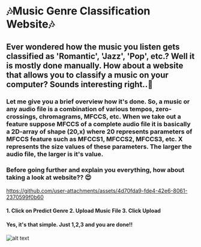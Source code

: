 # 🎶Music Genre Classification Website🎶
## Ever wondered how the music you listen gets classified as 'Romantic', 'Jazz', 'Pop', etc.? Well it is mostly done manually. How about a website that allows you to classify a music on your computer? Sounds interesting right..🌟
### Let me give you a brief overview how it's done. So, a music or any audio file is a combination of various tempos, zero-crossings, chromagrams, MFCCS, etc. When we take out a feature suppose MFCCS of a complete audio file it is basically a 2D-array of shape (20,x) where 20 represents parameters of MFCCS feature such as MFCCS1, MFCCS2, MFCCS3, etc. X represents the size values of these parameters. The larger the audio file, the larger is it's value.

### Before going further and explain you everything, how about taking a look at website?? 😍

https://github.com/user-attachments/assets/4d70fda9-fde4-42e6-8061-2370599f0b60

#### 1. Click on Predict Genre     2. Upload Music File    3. Click Upload
#### Yes, it's that simple. Just 1,2,3 and you are done!!



![alt text](https://i.morioh.com/200513/1b0c0be9.jpg) 

